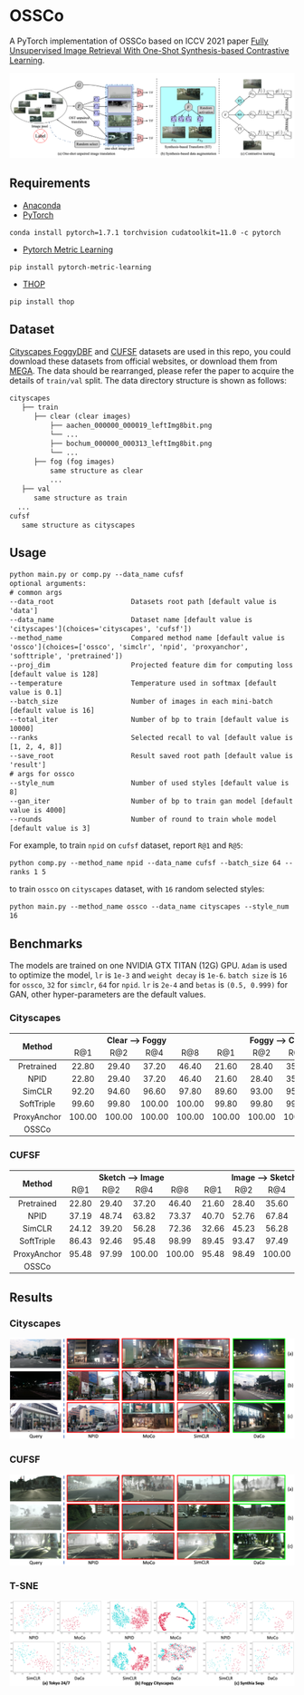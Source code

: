 # OSSCo

A PyTorch implementation of OSSCo based on ICCV 2021 paper
[Fully Unsupervised Image Retrieval With One-Shot Synthesis-based Contrastive Learning]().

![Network Architecture](result/structure.png)

## Requirements

- [Anaconda](https://www.anaconda.com/download/)
- [PyTorch](https://pytorch.org)

```
conda install pytorch=1.7.1 torchvision cudatoolkit=11.0 -c pytorch
```

- [Pytorch Metric Learning](https://kevinmusgrave.github.io/pytorch-metric-learning/)

```
pip install pytorch-metric-learning
```

- [THOP](https://github.com/Lyken17/pytorch-OpCounter)

```
pip install thop
```

## Dataset

[Cityscapes FoggyDBF](https://www.cityscapes-dataset.com/) and
[CUFSF](http://mmlab.ie.cuhk.edu.hk/archive/cufsf/) datasets are used in this repo, you could download these datasets
from official websites, or download them from [MEGA](https://mega.nz/folder/5sQD0QqK#zM5GfOSPvpPpfquGJd8Vjg). The data
should be rearranged, please refer the paper to acquire the details of `train/val` split. The data directory structure
is shown as follows:

 ```
 cityscapes
    ├── train
       ├── clear (clear images)
           ├── aachen_000000_000019_leftImg8bit.png
           └── ...
           ├── bochum_000000_000313_leftImg8bit.png
           └── ...
       ├── fog (fog images)
           same structure as clear
           ...         
    ├── val
       same structure as train
   ...
cufsf
    same structure as cityscapes
```

## Usage

```
python main.py or comp.py --data_name cufsf
optional arguments:
# common args
--data_root                   Datasets root path [default value is 'data']
--data_name                   Dataset name [default value is 'cityscapes'](choices='cityscapes', 'cufsf'])
--method_name                 Compared method name [default value is 'ossco'](choices=['ossco', 'simclr', 'npid', 'proxyanchor', 'softtriple', 'pretrained'])
--proj_dim                    Projected feature dim for computing loss [default value is 128]
--temperature                 Temperature used in softmax [default value is 0.1]
--batch_size                  Number of images in each mini-batch [default value is 16]
--total_iter                  Number of bp to train [default value is 10000]
--ranks                       Selected recall to val [default value is [1, 2, 4, 8]]
--save_root                   Result saved root path [default value is 'result']
# args for ossco
--style_num                   Number of used styles [default value is 8]
--gan_iter                    Number of bp to train gan model [default value is 4000]
--rounds                      Number of round to train whole model [default value is 3]
```

For example, to train `npid` on `cufsf` dataset, report `R@1` and `R@5`:

```
python comp.py --method_name npid --data_name cufsf --batch_size 64 --ranks 1 5
```

to train `ossco` on `cityscapes` dataset, with `16` random selected styles:

```
python main.py --method_name ossco --data_name cityscapes --style_num 16
```

## Benchmarks

The models are trained on one NVIDIA GTX TITAN (12G) GPU. `Adam` is used to optimize the model, `lr` is `1e-3`
and `weight decay` is `1e-6`. `batch size` is `16` for `ossco`, `32` for `simclr`, `64` for `npid`.
`lr` is `2e-4` and `betas` is `(0.5, 0.999)` for GAN, other hyper-parameters are the default values.

### Cityscapes

<table>
<thead>
  <tr>
    <th rowspan="2">Method</th>
    <th colspan="4">Clear --&gt; Foggy</th>
    <th colspan="4">Foggy --&gt; Clear</th>
    <th colspan="4">Clear &lt;--&gt; Foggy</th>
    <th rowspan="2">Download</th>
  </tr>
  <tr>
    <td align="center">R@1</td>
    <td align="center">R@2</td>
    <td align="center">R@4</td>
    <td align="center">R@8</td>
    <td align="center">R@1</td>
    <td align="center">R@2</td>
    <td align="center">R@4</td>
    <td align="center">R@8</td>
    <td align="center">R@1</td>
    <td align="center">R@2</td>
    <td align="center">R@4</td>
    <td align="center">R@8</td>
  </tr>
</thead>
<tbody>
  <tr>
    <td align="center">Pretrained</td>
    <td align="center">22.80</td>
    <td align="center">29.40</td>
    <td align="center">37.20</td>
    <td align="center">46.40</td>
    <td align="center">21.60</td>
    <td align="center">28.40</td>
    <td align="center">35.60</td>
    <td align="center">43.60</td>
    <td align="center">5.90</td>
    <td align="center">8.30</td>
    <td align="center">11.20</td>
    <td align="center">14.10</td>
    <td align="center"><a href="https://pan.baidu.com/s/1Y9shBKadeBhkifopHexioA">r2bg</a></td>
  </tr>
  <tr>
    <td align="center">NPID</td>
    <td align="center">22.80</td>
    <td align="center">29.40</td>
    <td align="center">37.20</td>
    <td align="center">46.40</td>
    <td align="center">21.60</td>
    <td align="center">28.40</td>
    <td align="center">35.60</td>
    <td align="center">43.60</td>
    <td align="center">5.90</td>
    <td align="center">8.30</td>
    <td align="center">11.20</td>
    <td align="center">14.10</td>
    <td align="center"><a href="https://pan.baidu.com/s/1Y9shBKadeBhkifopHexioA">r2bg</a></td>
  </tr>
  <tr>
    <td align="center">SimCLR</td>
    <td align="center">92.20</td>
    <td align="center">94.60</td>
    <td align="center">96.60</td>
    <td align="center">97.80</td>
    <td align="center">89.60</td>
    <td align="center">93.00</td>
    <td align="center">95.40</td>
    <td align="center">98.20</td>
    <td align="center">80.10</td>
    <td align="center">85.40</td>
    <td align="center">88.80</td>
    <td align="center">92.30</td>
    <td align="center"><a href="https://pan.baidu.com/s/1yZhkba1EU79LwqgizDzTUA">agdw</a></td>
  </tr>
  <tr>
    <td align="center">SoftTriple</td>
    <td align="center">99.60</td>
    <td align="center">99.80</td>
    <td align="center">100.00</td>
    <td align="center">100.00</td>
    <td align="center">99.80</td>
    <td align="center">99.80</td>
    <td align="center">99.80</td>
    <td align="center">100.00</td>
    <td align="center">98.40</td>
    <td align="center">99.70</td>
    <td align="center">99.80</td>
    <td align="center">99.90</td>
    <td align="center"><a href="https://pan.baidu.com/s/1yZhkba1EU79LwqgizDzTUA">agdw</a></td>
  </tr>
  <tr>
    <td align="center">ProxyAnchor</td>
    <td align="center">100.00</td>
    <td align="center">100.00</td>
    <td align="center">100.00</td>
    <td align="center">100.00</td>
    <td align="center">100.00</td>
    <td align="center">100.00</td>
    <td align="center">100.00</td>
    <td align="center">100.00</td>
    <td align="center">100.00</td>
    <td align="center">100.00</td>
    <td align="center">100.00</td>
    <td align="center">100.00</td>
    <td align="center"><a href="https://pan.baidu.com/s/1yZhkba1EU79LwqgizDzTUA">agdw</a></td>
  </tr>
  <tr>
    <td align="center">OSSCo</td>
    <td align="center"><b></b></td>
    <td align="center"><b></b></td>
    <td align="center"><b></b></td>
    <td align="center"><b></b></td>
    <td align="center"><b></b></td>
    <td align="center"><b></b></td>
    <td align="center"><b></b></td>
    <td align="center"><b></b></td>
    <td align="center"><b></b></td>
    <td align="center"><b></b></td>
    <td align="center"><b></b></td>
    <td align="center"><b></b></td>
    <td align="center"><a href="https://pan.baidu.com/s/139IHtS2_tOZcEK2Qgt-yQw">5dzs</a></td>
  </tr>
</tbody>
</table>

### CUFSF

<table>
<thead>
  <tr>
    <th rowspan="2">Method</th>
    <th colspan="4">Sketch --&gt; Image</th>
    <th colspan="4">Image --&gt; Sketch</th>
    <th colspan="4">Sketch &lt;--&gt; Image</th>
    <th rowspan="2">Download</th>
  </tr>
  <tr>
    <td align="center">R@1</td>
    <td align="center">R@2</td>
    <td align="center">R@4</td>
    <td align="center">R@8</td>
    <td align="center">R@1</td>
    <td align="center">R@2</td>
    <td align="center">R@4</td>
    <td align="center">R@8</td>
    <td align="center">R@1</td>
    <td align="center">R@2</td>
    <td align="center">R@4</td>
    <td align="center">R@8</td>
  </tr>
</thead>
<tbody>
  <tr>
    <td align="center">Pretrained</td>
    <td align="center">22.80</td>
    <td align="center">29.40</td>
    <td align="center">37.20</td>
    <td align="center">46.40</td>
    <td align="center">21.60</td>
    <td align="center">28.40</td>
    <td align="center">35.60</td>
    <td align="center">43.60</td>
    <td align="center">5.90</td>
    <td align="center">8.30</td>
    <td align="center">11.20</td>
    <td align="center">14.10</td>
    <td align="center"><a href="https://pan.baidu.com/s/1Y9shBKadeBhkifopHexioA">r2bg</a></td>
  </tr>
  <tr>
    <td align="center">NPID</td>
    <td align="center">37.19</td>
    <td align="center">48.74</td>
    <td align="center">63.82</td>
    <td align="center">73.37</td>
    <td align="center">40.70</td>
    <td align="center">52.76</td>
    <td align="center">67.84</td>
    <td align="center">73.87</td>
    <td align="center">27.14</td>
    <td align="center">34.42</td>
    <td align="center">45.98</td>
    <td align="center">60.05</td>
    <td align="center"><a href="https://pan.baidu.com/s/1oUbOqWIJaJbtUDqcqmklgw">bbiv</a></td>
  </tr>
  <tr>
    <td align="center">SimCLR</td>
    <td align="center">24.12</td>
    <td align="center">39.20</td>
    <td align="center">56.28</td>
    <td align="center">72.36</td>
    <td align="center">32.66</td>
    <td align="center">45.23</td>
    <td align="center">56.28</td>
    <td align="center">68.84</td>
    <td align="center">15.08</td>
    <td align="center">21.86</td>
    <td align="center">33.67</td>
    <td align="center">48.99</td>
    <td align="center"><a href="https://pan.baidu.com/s/1ogY5eC1eb3IHemOsVO-ieg">hdhn</a></td>
  </tr>
  <tr>
    <td align="center">SoftTriple</td>
    <td align="center">86.43</td>
    <td align="center">92.46</td>
    <td align="center">95.48</td>
    <td align="center">98.99</td>
    <td align="center">89.45</td>
    <td align="center">93.47</td>
    <td align="center">97.49</td>
    <td align="center">99.50</td>
    <td align="center">79.65</td>
    <td align="center">85.93</td>
    <td align="center">92.71</td>
    <td align="center">96.23</td>
    <td align="center"><a href="https://pan.baidu.com/s/1yZhkba1EU79LwqgizDzTUA">agdw</a></td>
  </tr>
  <tr>
    <td align="center">ProxyAnchor</td>
    <td align="center">95.48</td>
    <td align="center">97.99</td>
    <td align="center">100.00</td>
    <td align="center">100.00</td>
    <td align="center">95.48</td>
    <td align="center">98.49</td>
    <td align="center">100.00</td>
    <td align="center">100.00</td>
    <td align="center">91.71</td>
    <td align="center">95.73</td>
    <td align="center">98.24</td>
    <td align="center">99.75</td>
    <td align="center"><a href="https://pan.baidu.com/s/1yZhkba1EU79LwqgizDzTUA">agdw</a></td>
  </tr>
  <tr>
    <td align="center">OSSCo</td>
    <td align="center"><b></b></td>
    <td align="center"><b></b></td>
    <td align="center"><b></b></td>
    <td align="center"><b></b></td>
    <td align="center"><b></b></td>
    <td align="center"><b></b></td>
    <td align="center"><b></b></td>
    <td align="center"><b></b></td>
    <td align="center"><b></b></td>
    <td align="center"><b></b></td>
    <td align="center"><b></b></td>
    <td align="center"><b></b></td>
    <td align="center"><a href="https://pan.baidu.com/s/1ForxWPJ_k3Eq_EXgLtpHCA">azvx</a></td>
  </tr>
</tbody>
</table>

## Results

### Cityscapes

![tokyo](result/cityscapes.png)

### CUFSF

![cityscapes](result/cufsf.png)

### T-SNE

![tsne](result/tsne.png)
